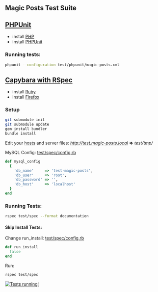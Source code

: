 Magic Posts Test Suite
--------

## [PHPUnit](https://github.com/sebastianbergmann/phpunit/)

* install [PHP](http://php.net/)
* install [PHPUnit](https://github.com/sebastianbergmann/phpunit/)

### Running tests:
```bash
phpunit --configuration test/phpunit/magic-posts.xml
```

## [Capybara with RSpec](https://github.com/jnicklas/capybara)

* install [Ruby](http://www.ruby-lang.org/)
* install [Firefox](http://www.mozilla.org/firefox/)

### Setup

```bash
git submodule init
git submodule update
gem install bundler
bundle install
```

Edit your [hosts](http://en.wikipedia.org/wiki/Hosts_\(file\)) and server files:
*http://test.magic-posts.local* **=>** *test/tmp/*

MySQL Config: [test/spec/config.rb](spec/config.rb)
```ruby
def mysql_config
  {
    'db_name'     => 'test-magic-posts',
    'db_user'     => 'root',
    'db_password' => '',
    'db_host'     => 'localhost'
  }
end
```

### Running Tests:
```bash
rspec test/spec --format documentation
```

#### Skip Install Tests:

Change run_install: [test/spec/config.rb](spec/config.rb)
```ruby
def run_install
  false
end
```

Run:
```bash
rspec test/spec
```

[![Tests running!](http://gbaptista.com/images/youtube-tests.png)](https://www.youtube.com/watch?v=hXT9XTZsPOU)
